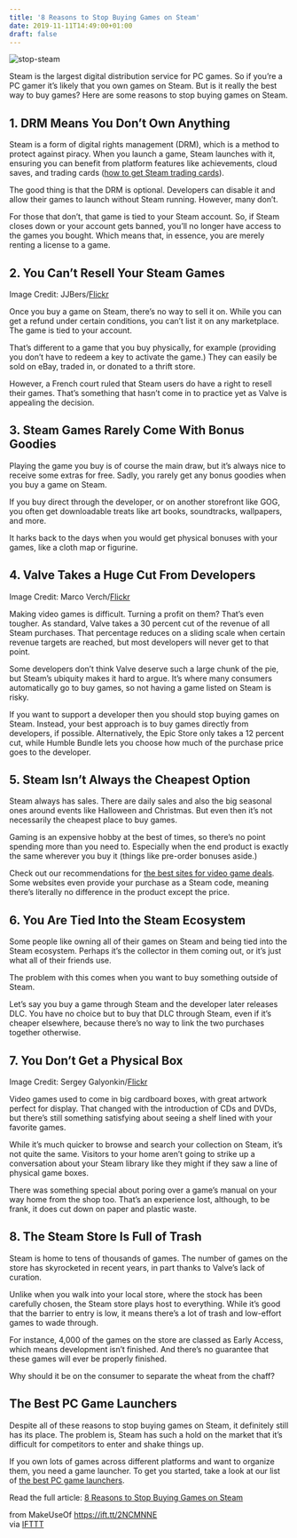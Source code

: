```yaml
---
title: '8 Reasons to Stop Buying Games on Steam'
date: 2019-11-11T14:49:00+01:00
draft: false
---
```


![stop-steam](https://static.makeuseof.com/wp-content/uploads/2019/11/stop-steam.jpg)

Steam is the largest digital distribution service for PC games. So if you’re a PC gamer it’s likely that you own games on Steam. But is it really the best way to buy games? Here are some reasons to stop buying games on Steam.

1\. DRM Means You Don’t Own Anything
------------------------------------

Steam is a form of digital rights management (DRM), which is a method to protect against piracy. When you launch a game, Steam launches with it, ensuring you can benefit from platform features like achievements, cloud saves, and trading cards ([how to get Steam trading cards](//www.makeuseof.com/tag/how-to-get-steam-trading-cards/)).

The good thing is that the DRM is optional. Developers can disable it and allow their games to launch without Steam running. However, many don’t.

For those that don’t, that game is tied to your Steam account. So, if Steam closes down or your account gets banned, you’ll no longer have access to the games you bought. Which means that, in essence, you are merely renting a license to a game.

2\. You Can’t Resell Your Steam Games
-------------------------------------

Image Credit: JJBers/[Flickr](https://www.flickr.com/photos/148374920@N02/25268940147/)

Once you buy a game on Steam, there’s no way to sell it on. While you can get a refund under certain conditions, you can’t list it on any marketplace. The game is tied to your account.

That’s different to a game that you buy physically, for example (providing you don’t have to redeem a key to activate the game.) They can easily be sold on eBay, traded in, or donated to a thrift store.

However, a French court ruled that Steam users do have a right to resell their games. That’s something that hasn’t come in to practice yet as Valve is appealing the decision.

3\. Steam Games Rarely Come With Bonus Goodies
----------------------------------------------

Playing the game you buy is of course the main draw, but it’s always nice to receive some extras for free. Sadly, you rarely get any bonus goodies when you buy a game on Steam.

If you buy direct through the developer, or on another storefront like GOG, you often get downloadable treats like art books, soundtracks, wallpapers, and more.

It harks back to the days when you would get physical bonuses with your games, like a cloth map or figurine.

4\. Valve Takes a Huge Cut From Developers
------------------------------------------

Image Credit: Marco Verch/[Flickr](https://www.flickr.com/photos/30478819@N08/48751490938/)

Making video games is difficult. Turning a profit on them? That’s even tougher. As standard, Valve takes a 30 percent cut of the revenue of all Steam purchases. That percentage reduces on a sliding scale when certain revenue targets are reached, but most developers will never get to that point.

Some developers don’t think Valve deserve such a large chunk of the pie, but Steam’s ubiquity makes it hard to argue. It’s where many consumers automatically go to buy games, so not having a game listed on Steam is risky.

If you want to support a developer then you should stop buying games on Steam. Instead, your best approach is to buy games directly from developers, if possible. Alternatively, the Epic Store only takes a 12 percent cut, while Humble Bundle lets you choose how much of the purchase price goes to the developer.

5\. Steam Isn’t Always the Cheapest Option
------------------------------------------

Steam always has sales. There are daily sales and also the big seasonal ones around events like Halloween and Christmas. But even then it’s not necessarily the cheapest place to buy games.

Gaming is an expensive hobby at the best of times, so there’s no point spending more than you need to. Especially when the end product is exactly the same wherever you buy it (things like pre-order bonuses aside.)

Check out our recommendations for [the best sites for video game deals](//www.makeuseof.com/tag/top-5-sites-video-game-deals-bargains/). Some websites even provide your purchase as a Steam code, meaning there’s literally no difference in the product except the price.

6\. You Are Tied Into the Steam Ecosystem
-----------------------------------------

Some people like owning all of their games on Steam and being tied into the Steam ecosystem. Perhaps it’s the collector in them coming out, or it’s just what all of their friends use.

The problem with this comes when you want to buy something outside of Steam.

Let’s say you buy a game through Steam and the developer later releases DLC. You have no choice but to buy that DLC through Steam, even if it’s cheaper elsewhere, because there’s no way to link the two purchases together otherwise.

7\. You Don’t Get a Physical Box
--------------------------------

Image Credit: Sergey Galyonkin/[Flickr](https://www.flickr.com/photos/22974618@N00/4379801486/)

Video games used to come in big cardboard boxes, with great artwork perfect for display. That changed with the introduction of CDs and DVDs, but there’s still something satisfying about seeing a shelf lined with your favorite games.

While it’s much quicker to browse and search your collection on Steam, it’s not quite the same. Visitors to your home aren’t going to strike up a conversation about your Steam library like they might if they saw a line of physical game boxes.

There was something special about poring over a game’s manual on your way home from the shop too. That’s an experience lost, although, to be frank, it does cut down on paper and plastic waste.

8\. The Steam Store Is Full of Trash
------------------------------------

Steam is home to tens of thousands of games. The number of games on the store has skyrocketed in recent years, in part thanks to Valve’s lack of curation.

Unlike when you walk into your local store, where the stock has been carefully chosen, the Steam store plays host to everything. While it’s good that the barrier to entry is low, it means there’s a lot of trash and low-effort games to wade through.

For instance, 4,000 of the games on the store are classed as Early Access, which means development isn’t finished. And there’s no guarantee that these games will ever be properly finished.

Why should it be on the consumer to separate the wheat from the chaff?

The Best PC Game Launchers
--------------------------

Despite all of these reasons to stop buying games on Steam, it definitely still has its place. The problem is, Steam has such a hold on the market that it’s difficult for competitors to enter and shake things up.

If you own lots of games across different platforms and want to organize them, you need a game launcher. To get you started, take a look at our list of [the best PC game launchers](//www.makeuseof.com/tag/pc-game-launchers/).

Read the full article: [8 Reasons to Stop Buying Games on Steam](https://www.makeuseof.com/tag/stop-buying-games-on-steam/)

  
  
from MakeUseOf https://ift.tt/2NCMNNE  
via [IFTTT](https://ifttt.com/?ref=da&site=blogger)